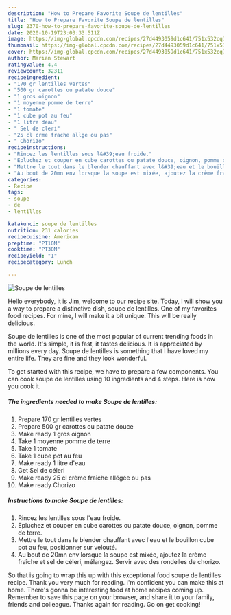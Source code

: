 ```yaml
---
description: "How to Prepare Favorite Soupe de lentilles"
title: "How to Prepare Favorite Soupe de lentilles"
slug: 2370-how-to-prepare-favorite-soupe-de-lentilles
date: 2020-10-19T23:03:33.511Z
image: https://img-global.cpcdn.com/recipes/27d4493059d1c641/751x532cq70/soupe-de-lentilles-photo-principale-de-la-recette.jpg
thumbnail: https://img-global.cpcdn.com/recipes/27d4493059d1c641/751x532cq70/soupe-de-lentilles-photo-principale-de-la-recette.jpg
cover: https://img-global.cpcdn.com/recipes/27d4493059d1c641/751x532cq70/soupe-de-lentilles-photo-principale-de-la-recette.jpg
author: Marian Stewart
ratingvalue: 4.4
reviewcount: 32311
recipeingredient:
- "170 gr lentilles vertes"
- "500 gr carottes ou patate douce"
- "1 gros oignon"
- "1 moyenne pomme de terre"
- "1 tomate"
- "1 cube pot au feu"
- "1 litre deau"
- " Sel de cleri"
- "25 cl crme frache allge ou pas"
- " Chorizo"
recipeinstructions:
- "Rincez les lentilles sous l&#39;eau froide."
- "Epluchez et couper en cube carottes ou patate douce, oignon, pomme de terre."
- "Mettre le tout dans le blender chauffant avec l&#39;eau et le bouillon cube pot au feu, positionner sur velouté."
- "Au bout de 20mn env lorsque la soupe est mixée, ajoutez la crème fraîche et sel de céleri, mélangez. Servir avec des rondelles de chorizo."
categories:
- Recipe
tags:
- soupe
- de
- lentilles

katakunci: soupe de lentilles 
nutrition: 231 calories
recipecuisine: American
preptime: "PT10M"
cooktime: "PT30M"
recipeyield: "1"
recipecategory: Lunch

---
```



![Soupe de lentilles](https://img-global.cpcdn.com/recipes/27d4493059d1c641/751x532cq70/soupe-de-lentilles-photo-principale-de-la-recette.jpg)

Hello everybody, it is Jim, welcome to our recipe site. Today, I will show you a way to prepare a distinctive dish, soupe de lentilles. One of my favorites food recipes. For mine, I will make it a bit unique. This will be really delicious.

Soupe de lentilles is one of the most popular of current trending foods in the world. It's simple, it is fast, it tastes delicious. It is appreciated by millions every day. Soupe de lentilles is something that I have loved my entire life. They are fine and they look wonderful.




To get started with this recipe, we have to prepare a few components. You can cook soupe de lentilles using 10 ingredients and 4 steps. Here is how you cook it.

<!--inarticleads1-->

##### The ingredients needed to make Soupe de lentilles:

1. Prepare 170 gr lentilles vertes
1. Prepare 500 gr carottes ou patate douce
1. Make ready 1 gros oignon
1. Take 1 moyenne pomme de terre
1. Take 1 tomate
1. Take 1 cube pot au feu
1. Make ready 1 litre d&#39;eau
1. Get  Sel de céleri
1. Make ready 25 cl crème fraîche allégée ou pas
1. Make ready  Chorizo




<!--inarticleads2-->

##### Instructions to make Soupe de lentilles:

1. Rincez les lentilles sous l&#39;eau froide.
1. Epluchez et couper en cube carottes ou patate douce, oignon, pomme de terre.
1. Mettre le tout dans le blender chauffant avec l&#39;eau et le bouillon cube pot au feu, positionner sur velouté.
1. Au bout de 20mn env lorsque la soupe est mixée, ajoutez la crème fraîche et sel de céleri, mélangez. Servir avec des rondelles de chorizo.




So that is going to wrap this up with this exceptional food soupe de lentilles recipe. Thank you very much for reading. I'm confident you can make this at home. There's gonna be interesting food at home recipes coming up. Remember to save this page on your browser, and share it to your family, friends and colleague. Thanks again for reading. Go on get cooking!
